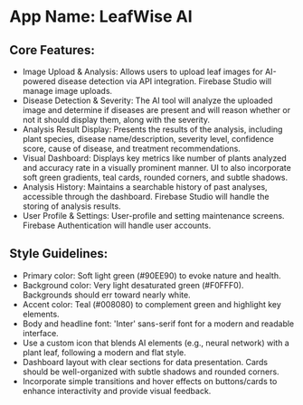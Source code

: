 # **App Name**: LeafWise AI

## Core Features:

- Image Upload & Analysis: Allows users to upload leaf images for AI-powered disease detection via API integration. Firebase Studio will manage image uploads.
- Disease Detection & Severity: The AI tool will analyze the uploaded image and determine if diseases are present and will reason whether or not it should display them, along with the severity.
- Analysis Result Display: Presents the results of the analysis, including plant species, disease name/description, severity level, confidence score, cause of disease, and treatment recommendations.
- Visual Dashboard: Displays key metrics like number of plants analyzed and accuracy rate in a visually prominent manner. UI to also incorporate soft green gradients, teal cards, rounded corners, and subtle shadows.
- Analysis History: Maintains a searchable history of past analyses, accessible through the dashboard. Firebase Studio will handle the storing of analysis results.
- User Profile & Settings: User-profile and setting maintenance screens. Firebase Authentication will handle user accounts.

## Style Guidelines:

- Primary color: Soft light green (#90EE90) to evoke nature and health.
- Background color: Very light desaturated green (#F0FFF0). Backgrounds should err toward nearly white.
- Accent color: Teal (#008080) to complement green and highlight key elements.
- Body and headline font: 'Inter' sans-serif font for a modern and readable interface.
- Use a custom icon that blends AI elements (e.g., neural network) with a plant leaf, following a modern and flat style.
- Dashboard layout with clear sections for data presentation. Cards should be well-organized with subtle shadows and rounded corners.
- Incorporate simple transitions and hover effects on buttons/cards to enhance interactivity and provide visual feedback.
